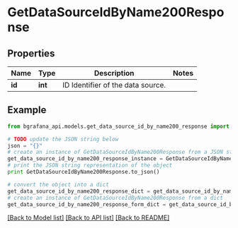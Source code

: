# GetDataSourceIdByName200Response


## Properties
Name | Type | Description | Notes
------------ | ------------- | ------------- | -------------
**id** | **int** | ID Identifier of the data source. | 

## Example

```python
from bgrafana_api.models.get_data_source_id_by_name200_response import GetDataSourceIdByName200Response

# TODO update the JSON string below
json = "{}"
# create an instance of GetDataSourceIdByName200Response from a JSON string
get_data_source_id_by_name200_response_instance = GetDataSourceIdByName200Response.from_json(json)
# print the JSON string representation of the object
print GetDataSourceIdByName200Response.to_json()

# convert the object into a dict
get_data_source_id_by_name200_response_dict = get_data_source_id_by_name200_response_instance.to_dict()
# create an instance of GetDataSourceIdByName200Response from a dict
get_data_source_id_by_name200_response_form_dict = get_data_source_id_by_name200_response.from_dict(get_data_source_id_by_name200_response_dict)
```
[[Back to Model list]](../README.md#documentation-for-models) [[Back to API list]](../README.md#documentation-for-api-endpoints) [[Back to README]](../README.md)


